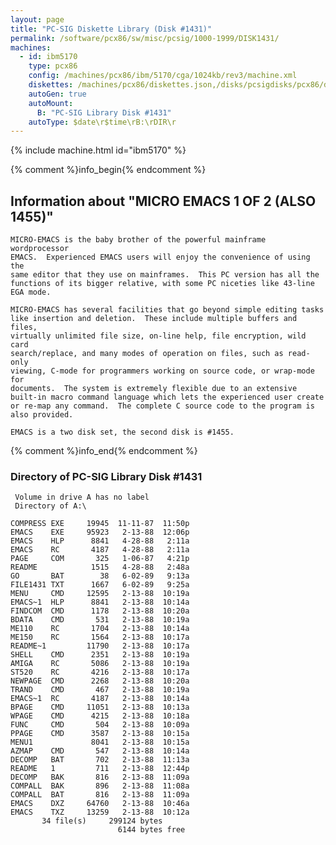 ```yaml
---
layout: page
title: "PC-SIG Diskette Library (Disk #1431)"
permalink: /software/pcx86/sw/misc/pcsig/1000-1999/DISK1431/
machines:
  - id: ibm5170
    type: pcx86
    config: /machines/pcx86/ibm/5170/cga/1024kb/rev3/machine.xml
    diskettes: /machines/pcx86/diskettes.json,/disks/pcsigdisks/pcx86/diskettes.json
    autoGen: true
    autoMount:
      B: "PC-SIG Library Disk #1431"
    autoType: $date\r$time\rB:\rDIR\r
---
```


{% include machine.html id="ibm5170" %}

{% comment %}info_begin{% endcomment %}

## Information about "MICRO EMACS 1 OF 2 (ALSO 1455)"

    MICRO-EMACS is the baby brother of the powerful mainframe wordprocessor
    EMACS.  Experienced EMACS users will enjoy the convenience of using the
    same editor that they use on mainframes.  This PC version has all the
    functions of its bigger relative, with some PC niceties like 43-line
    EGA mode.
    
    MICRO-EMACS has several facilities that go beyond simple editing tasks
    like insertion and deletion.  These include multiple buffers and files,
    virtually unlimited file size, on-line help, file encryption, wild card
    search/replace, and many modes of operation on files, such as read-only
    viewing, C-mode for programmers working on source code, or wrap-mode for
    documents.  The system is extremely flexible due to an extensive
    built-in macro command language which lets the experienced user create
    or re-map any command.  The complete C source code to the program is
    also provided.
    
    EMACS is a two disk set, the second disk is #1455.
{% comment %}info_end{% endcomment %}


### Directory of PC-SIG Library Disk #1431

     Volume in drive A has no label
     Directory of A:\

    COMPRESS EXE     19945  11-11-87  11:50p
    EMACS    EXE     95923   2-13-88  12:06p
    EMACS    HLP      8841   4-28-88   2:11a
    EMACS    RC       4187   4-28-88   2:11a
    PAGE     COM       325   1-06-87   4:21p
    README            1515   4-28-88   2:48a
    GO       BAT        38   6-02-89   9:13a
    FILE1431 TXT      1667   6-02-89   9:25a
    MENU     CMD     12595   2-13-88  10:19a
    EMACS~1  HLP      8841   2-13-88  10:14a
    FINDCOM  CMD      1178   2-13-88  10:20a
    BDATA    CMD       531   2-13-88  10:19a
    ME110    RC       1704   2-13-88  10:14a
    ME150    RC       1564   2-13-88  10:17a
    README~1         11790   2-13-88  10:17a
    SHELL    CMD      2351   2-13-88  10:19a
    AMIGA    RC       5086   2-13-88  10:19a
    ST520    RC       4216   2-13-88  10:17a
    NEWPAGE  CMD      2268   2-13-88  10:20a
    TRAND    CMD       467   2-13-88  10:19a
    EMACS~1  RC       4187   2-13-88  10:14a
    BPAGE    CMD     11051   2-13-88  10:13a
    WPAGE    CMD      4215   2-13-88  10:18a
    FUNC     CMD       504   2-13-88  10:09a
    PPAGE    CMD      3587   2-13-88  10:15a
    MENU1             8041   2-13-88  10:15a
    AZMAP    CMD       547   2-13-88  10:14a
    DECOMP   BAT       702   2-13-88  11:13a
    README   1         711   2-13-88  12:44p
    DECOMP   BAK       816   2-13-88  11:09a
    COMPALL  BAK       896   2-13-88  11:08a
    COMPALL  BAT       816   2-13-88  11:09a
    EMACS    DXZ     64760   2-13-88  10:46a
    EMACS    TXZ     13259   2-13-88  10:12a
           34 file(s)     299124 bytes
                            6144 bytes free
